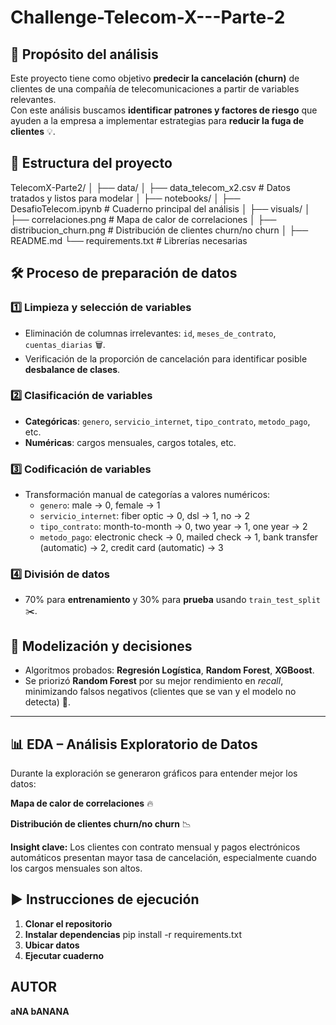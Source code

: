 # Challenge-Telecom-X---Parte-2


## 🎯 Propósito del análisis
Este proyecto tiene como objetivo **predecir la cancelación (churn)** de clientes de una compañía de telecomunicaciones a partir de variables relevantes.  
Con este análisis buscamos **identificar patrones y factores de riesgo** que ayuden a la empresa a implementar estrategias para **reducir la fuga de clientes** 💡.

## 📂 Estructura del proyecto
TelecomX-Parte2/
│
├── data/
│ ├── data_telecom_x2.csv # Datos tratados y listos para modelar
│
├── notebooks/
│ ├── DesafioTelecom.ipynb # Cuaderno principal del análisis
│
├── visuals/
│ ├── correlaciones.png # Mapa de calor de correlaciones
│ ├── distribucion_churn.png # Distribución de clientes churn/no churn
│
├── README.md
└── requirements.txt # Librerías necesarias


## 🛠️ Proceso de preparación de datos

### 1️⃣ Limpieza y selección de variables
- Eliminación de columnas irrelevantes: `id`, `meses_de_contrato`, `cuentas_diarias` 🗑️.
- Verificación de la proporción de cancelación para identificar posible **desbalance de clases**.

### 2️⃣ Clasificación de variables
- **Categóricas**: `genero`, `servicio_internet`, `tipo_contrato`, `metodo_pago`, etc.
- **Numéricas**: cargos mensuales, cargos totales, etc.

### 3️⃣ Codificación de variables
- Transformación manual de categorías a valores numéricos:
  - `genero`: male → 0, female → 1
  - `servicio_internet`: fiber optic → 0, dsl → 1, no → 2
  - `tipo_contrato`: month-to-month → 0, two year → 1, one year → 2
  - `metodo_pago`: electronic check → 0, mailed check → 1, bank transfer (automatic) → 2, credit card (automatic) → 3

### 4️⃣ División de datos
- 70% para **entrenamiento** y 30% para **prueba** usando `train_test_split` ✂️.

## 🤖 Modelización y decisiones
- Algoritmos probados: **Regresión Logística**, **Random Forest**, **XGBoost**.
- Se priorizó **Random Forest** por su mejor rendimiento en *recall*, minimizando falsos negativos (clientes que se van y el modelo no detecta) 🚨.

---

## 📊 EDA – Análisis Exploratorio de Datos
Durante la exploración se generaron gráficos para entender mejor los datos:

**Mapa de calor de correlaciones** 🔥  

**Distribución de clientes churn/no churn** 📉  


**Insight clave:** Los clientes con contrato mensual y pagos electrónicos automáticos presentan mayor tasa de cancelación, especialmente cuando los cargos mensuales son altos.


## ▶️ Instrucciones de ejecución

1. **Clonar el repositorio**
2. **Instalar dependencias**
   pip install -r requirements.txt
3. **Ubicar datos**
4. **Ejecutar cuaderno**

## **AUTOR**
**aNA bANANA**
